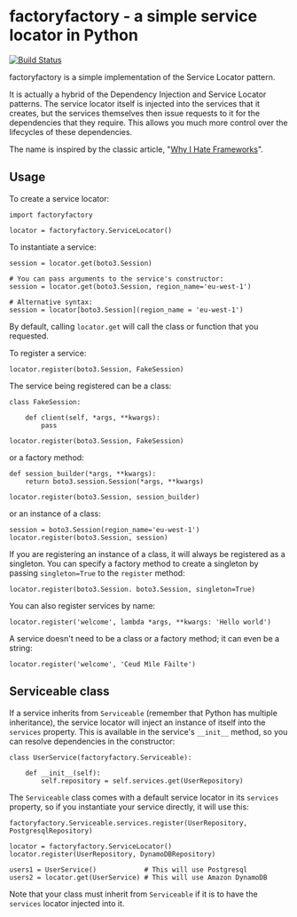 factoryfactory - a simple service locator in Python
===================================================

[![Build Status][shield-travis]][info-travis]

factoryfactory is a simple implementation of the Service Locator pattern.

It is actually a hybrid of the Dependency Injection and Service Locator
patterns. The service locator itself is injected into the services that it
creates, but the services themselves then issue requests to it for the
dependencies that they require. This allows you much more control over the
lifecycles of these dependencies.

The name is inspired by the classic article, "[Why I Hate Frameworks](http://discuss.joelonsoftware.com/default.asp?joel.3.219431.12)".

Usage
-----

To create a service locator:

```
import factoryfactory

locator = factoryfactory.ServiceLocator()
```

To instantiate a service:

```
session = locator.get(boto3.Session)

# You can pass arguments to the service's constructor:
session = locator.get(boto3.Session, region_name='eu-west-1')

# Alternative syntax:
session = locator[boto3.Session](region_name = 'eu-west-1')
```

By default, calling `locator.get` will call the class or function that you
requested.

To register a service:

```
locator.register(boto3.Session, FakeSession)
```

The service being registered can be a class:

```
class FakeSession:

    def client(self, *args, **kwargs):
        pass

locator.register(boto3.Session, FakeSession)
```

or a factory method:

```
def session_builder(*args, **kwargs):
    return boto3.session.Session(*args, **kwargs)

locator.register(boto3.Session, session_builder)
```

or an instance of a class:

```
session = boto3.Session(region_name='eu-west-1')
locator.register(boto3.Session, session)
```

If you are registering an instance of a class, it will always be registered as
a singleton. You can specify a factory method to create a singleton by passing
`singleton=True` to the `register` method:

```
locator.register(boto3.Session. boto3.Session, singleton=True)
```

You can also register services by name:

```
locator.register('welcome', lambda *args, **kwargs: 'Hello world')
```

A service doesn't need to be a class or a factory method; it can even be a string:

```
locator.register('welcome', 'Ceud Mìle Fàilte')
```

Serviceable class
-----------------

If a service inherits from `Serviceable` (remember that Python has multiple
inheritance), the service locator will inject an instance of itself into the
`services` property. This is available in the service's `__init__` method, so
you can resolve dependencies in the constructor:

```
class UserService(factoryfactory.Serviceable):

    def __init__(self):
        self.repository = self.services.get(UserRepository)
```

The `Serviceable` class comes with a default service locator in its `services`
property, so if you instantiate your service directly, it will use this:

```
factoryfactory.Serviceable.services.register(UserRepository, PostgresqlRepository)

locator = factoryfactory.ServiceLocator()
locator.register(UserRepository, DynamoDBRepository)

users1 = UserService()            # This will use Postgresql
users2 = locator.get(UserService) # This will use Amazon DynamoDB
```

Note that your class must inherit from `Serviceable` if it is to have the
`services` locator injected into it.

[info-travis]:   https://travis-ci.org/jammycakes/factoryfactory
[shield-travis]: https://img.shields.io/travis/jammycakes/factoryfactory.svg